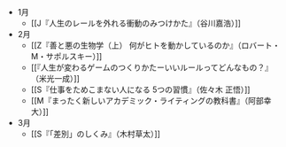  - 1月
	- [[J『人生のレールを外れる衝動のみつけかた』（谷川嘉浩）]]
- 2月
	- [[Z『善と悪の生物学（上） 何がヒトを動かしているのか』（ロバート・M・サポルスキー）]]
	- [[『人生が変わるゲームのつくりかたーいいルールってどんなもの？』（米光一成）]]
	- [[S『仕事をためこまない人になる 5つの習慣』（佐々木 正悟）]]
	- [[M『まったく新しいアカデミック・ライティングの教科書』（阿部幸大）]]
- 3月
	- [[S『「差別」のしくみ』（木村草太）]]